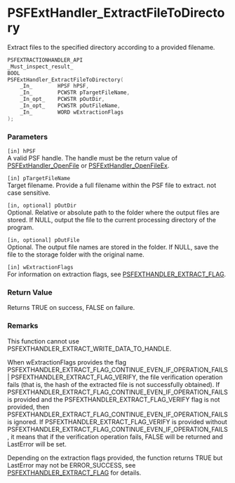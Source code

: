# PSFExtHandler_ExtractFileToDirectory
Extract files to the specified directory according to a provided filename.
````c
PSFEXTRACTIONHANDLER_API
_Must_inspect_result_
BOOL
PSFExtHandler_ExtractFileToDirectory(
    _In_        HPSF hPSF,
    _In_        PCWSTR pTargetFileName,
    _In_opt_    PCWSTR pOutDir,
    _In_opt_    PCWSTR pOutFileName,
    _In_        WORD wExtractionFlags
);
````
### Parameters
`[in] hPSF`  
A valid PSF handle. The handle must be the return value of [PSFExtHandler_OpenFile](PSFExtHandler_OpenFile_en.md) or [PSFExtHandler_OpenFileEx](PSFExtHandler_OpenFileEx_en.md).

`[in] pTargetFileName`  
Target filename. Provide a full filename within the PSF file to extract. not case sensitive.

`[in, optional] pOutDir`  
Optional. Relative or absolute path to the folder where the output files are stored. If NULL, output the file to the current processing directory of the program.

`[in, optional] pOutFile`  
Optional. The output file names are stored in the folder. If NULL, save the file to the storage folder with the original name.

`[in] wExtractionFlags`  
For information on extraction flags, see [PSFEXTHANDLER_EXTRACT_FLAG](PSFEXTHANDLER_EXTRACT_FLAG_en.md).
### Return Value
Returns TRUE on success, FALSE on failure.

### Remarks
This function cannot use PSFEXTHANDLER_EXTRACT_WRITE_DATA_TO_HANDLE.

When wExtractionFlags provides the flag PSFEXTHANDLER_EXTRACT_FLAG_CONTINUE_EVEN_IF_OPERATION_FAILS | PSFEXTHANDLER_EXTRACT_FLAG_VERIFY, the file verification operation fails (that is, the hash of the extracted file is not successfully obtained). If PSFEXTHANDLER_EXTRACT_FLAG_CONTINUE_EVEN_IF_OPERATION_FAILS is provided and the PSFEXTHANDLER_EXTRACT_FLAG_VERIFY flag is not provided, then PSFEXTHANDLER_EXTRACT_FLAG_CONTINUE_EVEN_IF_OPERATION_FAILS is ignored. If PSFEXTHANDLER_EXTRACT_FLAG_VERIFY is provided without PSFEXTHANDLER_EXTRACT_FLAG_CONTINUE_EVEN_IF_OPERATION_FAILS, it means that if the verification operation fails, FALSE will be returned and LastError will be set.

Depending on the extraction flags provided, the function returns TRUE but LastError may not be ERROR_SUCCESS, see [PSFEXTHANDLER_EXTRACT_FLAG](PSFEXTHANDLER_EXTRACT_FLAG_en.md) for details.
